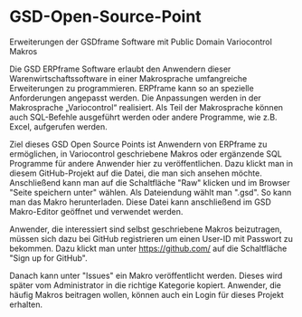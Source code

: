 # GSD-Open-Source-Point
Erweiterungen der GSDframe Software mit Public Domain Variocontrol Makros

Die GSD ERPframe Software erlaubt den Anwendern dieser Warenwirtschaftssoftware in einer Makrosprache umfangreiche Erweiterungen zu programmieren. ERPframe kann so an spezielle Anforderungen angepasst werden. Die Anpassungen werden in der Makrosprache „Variocontrol“ realisiert. Als Teil der Makrosprache können auch SQL-Befehle ausgeführt werden oder andere Programme, wie z.B. Excel, aufgerufen werden.

Ziel dieses GSD Open Source Points ist Anwendern von ERPframe zu ermöglichen, in Variocontrol geschriebene Makros oder ergänzende SQL Programme für andere Anwender hier zu veröffentlichen. Dazu klickt man in diesem GitHub-Projekt auf die Datei, die man sich ansehen möchte. Anschließend kann man auf die Schaltfläche "Raw" klicken und im Browser "Seite speichern unter" wählen. Als Dateiendung wählt man ".gsd". So kann man das Makro herunterladen. Diese Datei kann anschließend im GSD Makro-Editor geöffnet und verwendet werden.

Anwender, die interessiert sind selbst geschriebene Makros beizutragen, müssen sich dazu bei GitHub registrieren um einen User-ID mit Passwort zu bekommen. Dazu klickt man unter https://github.com/ auf die Schaltfläche "Sign up for GitHub". 

Danach kann unter "Issues" ein Makro veröffentlicht werden. Dieses wird später vom Administrator in die richtige Kategorie kopiert. Anwender, die häufig Makros beitragen wollen, können auch ein Login für dieses Projekt erhalten.
